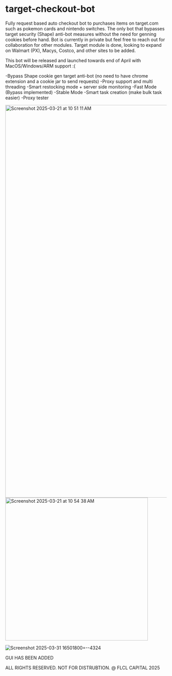 # target-checkout-bot
Fully request based auto checkout bot to purchases items on target.com such as pokemon cards and nintendo switches. The only bot that bypasses target security (Shape) anti-bot measures without the need for genning cookies before hand. Bot is currently in private but feel free to reach out for collaboration
for other modules. Target module is done, looking to expand on Walmart (PX), Macys, Costco, and other sites to be added.

This bot will be released and launched towards end of April with MacOS/Windows/ARM support :( 

-Bypass Shape cookie gen target anti-bot (no need to have chrome extension and a cookie jar to send requests)
-Proxy support and multi threading 
-Smart restocking mode + server side monitoring 
-Fast Mode (Bypass implemented)
-Stable Mode
-Smart task creation (make bulk task easier)
-Proxy tester

<img width="1222" alt="Screenshot 2025-03-21 at 10 51 11 AM" src="https://github.com/user-attachments/assets/fe0262df-e6de-4998-99d8-d476b1b017a3" />

<img width="445" alt="Screenshot 2025-03-21 at 10 54 38 AM" src="https://github.com/user-attachments/assets/5ef95644-4fe1-4064-892f-1543a05e276d" />


![Screenshot 2025-03-31 16501800=--4324](https://github.com/user-attachments/assets/86b6748a-81f1-4d22-87d3-a841efba4e0c)

GUI HAS BEEN ADDED

ALL RIGHTS RESERVED. NOT FOR DISTRUBTION. @ FLCL CAPITAL 2025


